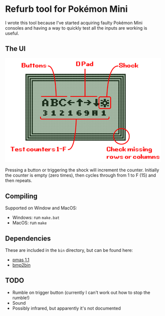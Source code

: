 # Refurb tool for Pokémon Mini

I wrote this tool because I've started acquiring faulty Pokémon Mini consoles and having a way to quickly test all the inputs are working is useful.

## The UI

![](assets/annotations.png)

Pressing a button or triggering the shock will increment the counter. Initially the counter is empty (zero times), then cycles through from 1 to F (15) and then repeats.

## Compiling

Supported on Window and MacOS:

- Windows: run `make.bat`
- MacOS: run `make`

## Dependencies

These are included in the `bin` directory, but can be found here:

- [pmas 1.1](https://github.com/logicplace/PMAS/)
- [bmp2bin](https://www.pokemon-mini.net/tools/bmp2bin/)

## TODO

- Rumble on trigger button (currently I can't work out how to stop the rumble!)
- Sound
- Possibly infrared, but apparently it's not documented
